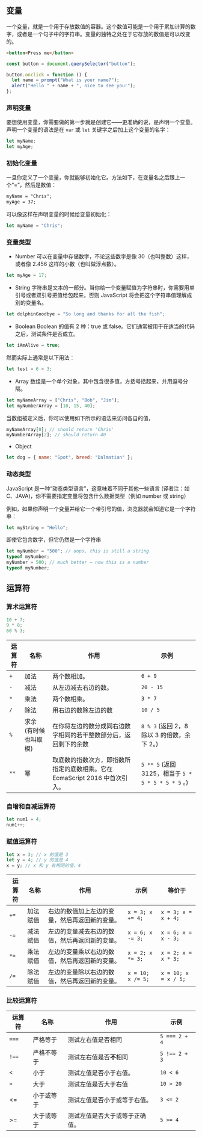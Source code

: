 
## 变量
一个变量，就是一个用于存放数值的容器。这个数值可能是一个用于累加计算的数字，或者是一个句子中的字符串。变量的独特之处在于它存放的数值是可以改变的。
```html
<button>Press me</button>

```

```js
const button = document.querySelector("button");

button.onclick = function () {
  let name = prompt("What is your name?");
  alert("Hello " + name + ", nice to see you!");
};

```

### 声明变量
要想使用变量，你需要做的第一步就是创建它——更准确的说，是声明一个变量。声明一个变量的语法是在 `var` 或 `let` 关键字之后加上这个变量的名字：
```js
let myName;
let myAge;

```

### 初始化变量
一旦你定义了一个变量，你就能够初始化它。方法如下，在变量名之后跟上一个“=”，然后是数值：
```html
myName = "Chris";
myAge = 37;

```

可以像这样在声明变量的时候给变量初始化：
```js
let myName = "Chris";

```

### 变量类型
* Number
可以在变量中存储数字，不论这些数字是像 30（也叫整数）这样，或者像 2.456 这样的小数（也叫做浮点数）。
```js
let myAge = 17;

```

* String
字符串是文本的一部分。当你给一个变量赋值为字符串时，你需要用单引号或者双引号把值给包起来，否则 JavaScript 将会把这个字符串值理解成别的变量名。
```js
let dolphinGoodbye = "So long and thanks for all the fish";

```

* Boolean
Boolean 的值有 2 种：true 或 false。它们通常被用于在适当的代码之后，测试条件是否成立。
```js
let iAmAlive = true;

```

然而实际上通常是以下用法：
```js
let test = 6 < 3;

```

* Array
数组是一个单个对象，其中包含很多值，方括号括起来，并用逗号分隔。
```js
let myNameArray = ["Chris", "Bob", "Jim"];
let myNumberArray = [10, 15, 40];

```

当数组被定义后，你可以使用如下所示的语法来访问各自的值，
```js
myNameArray[0]; // should return 'Chris'
myNumberArray[2]; // should return 40

```

* Object
```js
let dog = { name: "Spot", breed: "Dalmatian" };

```

### 动态类型
JavaScript 是一种“动态类型语言”，这意味着不同于其他一些语言 (译者注：如 C、JAVA)，你不需要指定变量将包含什么数据类型（例如 number 或 string）

例如，如果你声明一个变量并给它一个带引号的值，浏览器就会知道它是一个字符串：
```js
let myString = "Hello";

```

即使它包含数字，但它仍然是一个字符串
```js
let myNumber = "500"; // oops, this is still a string
typeof myNumber;
myNumber = 500; // much better — now this is a number
typeof myNumber;

```

## 运算符

### 算术运算符

```js
10 + 7;
9 * 8;
60 % 3;

```

|运算符|名称|作用|示例|
|---|---|---|---|
|`+`|加法|两个数相加。|`6 + 9`|
|`-`|减法|从左边减去右边的数。|`20 - 15`|
|`*`|乘法|两个数相乘。|`3 * 7`|
|`/`|除法|用右边的数除左边的数|`10 / 5`|
|`%`|求余 (有时候也叫取模)|在你将左边的数分成同右边数字相同的若干整数部分后，返回剩下的余数|`8 % 3` (返回 2，8 除以 3 的倍数，余下 2。)|
|`**`|幂|取底数的指数次方，即指数所指定的底数相乘。它在 EcmaScript 2016 中首次引入。|`5 ** 5` (返回 3125，相当于 `5 * 5 * 5 * 5 * 5` 。)|

### 自增和自减运算符
```js
let num1 = 4;
num1++;

```

### 赋值运算符
```js
let x = 3; // x 的值是 3
let y = 4; // y 的值是 4
x = y; // x 和 y 有相同的值，4

```

| 运算符  | 名称   | 作用                      | 示例                | 等价于                  |
| ---- | ---- | ----------------------- | ----------------- | -------------------- |
| `+=` | 加法赋值 | 右边的数值加上左边的变量，然后再返回新的变量。 | `x = 3; x += 4;`  | `x = 3; x = x + 4;`  |
| `-=` | 减法赋值 | 左边的变量减去右边的数值，然后再返回新的变量。 | `x = 6; x -= 3;`  | `x = 6; x = x - 3;`  |
| `*=` | 乘法赋值 | 左边的变量乘以右边的数值，然后再返回新的变量。 | `x = 2; x *= 3;`  | `x = 2; x = x * 3;`  |
| `/=` | 除法赋值 | 左边的变量除以右边的数值，然后再返回新的变量。 | `x = 10; x /= 5;` | `x = 10; x = x / 5;` |

### 比较运算符
|运算符|名称|作用|示例|
|---|---|---|---|
|`===`|严格等于|测试左右值是否相同|`5 === 2 + 4`|
|`!==`|严格不等于|测试左右值是否**不**相同|`5 !== 2 + 3`|
|`<`|小于|测试左值是否小于右值。|`10 < 6`|
|`>`|大于|测试左值是否大于右值|`10 > 20`|
|<=|小于或等于|测试左值是否小于或等于右值。|`3 <= 2`|
|>=|大于或等于|测试左值是否大于或等于正确值。|`5 >= 4`|
